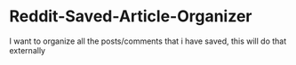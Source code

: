 # Reddit-Saved-Article-Organizer
I want to organize all the posts/comments that i have saved, this will do that externally